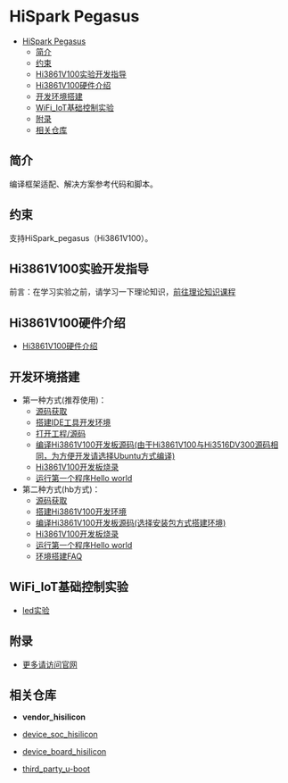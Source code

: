 # HiSpark Pegasus <a name="ZH-CN_TOPIC_0000001130275863"></a>

- [HiSpark Pegasus <a name="ZH-CN_TOPIC_0000001130275863"></a>](#hispark-pegasus-)
  - [简介<a name="section469617221261"></a>](#简介)
  - [约束<a name="section12212842173518"></a>](#约束)
  - [Hi3861V100实验开发指导<a name="ZH-CN_TOPIC_0000001130176841"></a>](#hi3861v100实验开发指导)
  - [Hi3861V100硬件介绍<a name="section11660541593"></a>](#hi3861v100硬件介绍)
  - [开发环境搭建<a name="section11660541593"></a>](#开发环境搭建)
  - [WiFi_IoT基础控制实验<a name="section11660541593"></a>](#wifi_iot基础控制实验)
  - [附录<a name="section11660541593"></a>](#附录)
  - [相关仓库<a name="section641143415335"></a>](#相关仓库)

## 简介<a name="section469617221261"></a>

编译框架适配、解决方案参考代码和脚本。

## 约束<a name="section12212842173518"></a>

支持HiSpark\_pegasus（Hi3861V100）。

## Hi3861V100实验开发指导<a name="ZH-CN_TOPIC_0000001130176841"></a>

前言：在学习实验之前，请学习一下理论知识，[前往理论知识课程](http://developer.huawei.com/consumer/cn/training/course/introduction/C101641968823265204)

## Hi3861V100硬件介绍<a name="section11660541593"></a>

-    [Hi3861V100硬件介绍](http://gitee.com/openharmony/docs/blob/master/zh-cn/device-dev/quick-start/quickstart-lite-introduction-hi3861.md)

## 开发环境搭建<a name="section11660541593"></a>

-    第一种方式(推荐使用)：
     - [源码获取](https://device.harmonyos.com/cn/docs/documentation/guide/sourcecode-acquire-0000001050769927)
     - [搭建IDE工具开发环境](https://device.harmonyos.com/cn/docs/documentation/guide/ide-install-windows-ubuntu-0000001194073744)
     - [打开工程/源码](https://device.harmonyos.com/cn/docs/documentation/guide/open_project-0000001071680043)
     - [编译Hi3861V100开发板源码(由于Hi3861V100与Hi3516DV300源码相同，为方便开发请选择Ubuntu方式编译)](https://device.harmonyos.com/cn/docs/documentation/guide/ide-hi3861v100-compile-0000001192526021)
     - [Hi3861V100开发板烧录](https://device.harmonyos.com/cn/docs/documentation/guide/ide-hi3861-upload-0000001051668683)
     - [运行第一个程序Hello world](http://gitee.com/openharmony/docs/blob/master/zh-cn/device-dev/quick-start/quickstart-lite-steps-hi3861-helloworld.md)
-    第二种方式(hb方式)：
     - [源码获取](https://gitee.com/openharmony/docs/blob/master/zh-cn/device-dev/quick-start/quickstart-lite-sourcecode-acquire.md)
     - [搭建Hi3861V100开发环境](https://gitee.com/openharmony/docs/blob/master/zh-cn/device-dev/quick-start/quickstart-lite-steps-hi3861-setting.md)
     - [编译Hi3861V100开发板源码(选择安装包方式搭建环境)](https://gitee.com/openharmony/docs/blob/master/zh-cn/device-dev/quick-start/quickstart-lite-steps-hi3861-building.md)
     - [Hi3861V100开发板烧录](http://gitee.com/openharmony/docs/blob/master/zh-cn/device-dev/quick-start/quickstart-lite-steps-hi3861-burn.md)
     - [运行第一个程序Hello world](http://gitee.com/openharmony/docs/blob/master/zh-cn/device-dev/quick-start/quickstart-lite-steps-hi3861-helloworld.md)
     - [环境搭建FAQ](http://gitee.com/openharmony/docs/blob/master/zh-cn/device-dev/quick-start/quickstart-lite-steps-hi3861-faqs.md)


## WiFi_IoT基础控制实验<a name="section11660541593"></a>

- [led实验](https://gitee.com/openharmony/docs/blob/master/zh-cn/device-dev/guide/device-wlan-led-control.md)

## 附录<a name="section11660541593"></a>

- [更多请访问官网](https://www.hisilicon.com/cn/products/smart-iot/ShortRangeWirelessIOT/Hi3861V100)
## 相关仓库<a name="section641143415335"></a>

- **vendor_hisilicon**

- [device_soc_hisilicon](https://gitee.com/openharmony/device_soc_hisilicon)

- [device_board_hisilicon](https://gitee.com/openharmony/device_board_hisilicon)

- [third_party_u-boot](https://gitee.com/openharmony/third_party_u-boot)

